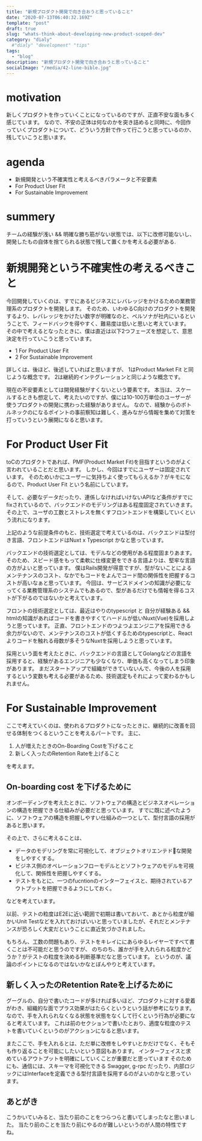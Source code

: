 ```yaml
---
title: "新規プロダクト開発で向き合おうと思っていること"
date: "2020-07-13T06:40:32.169Z"
template: "post"
draft: true
slug: "whats-think-about-developing-new-product-scoped-dev"
category: "dialy"
  #"dialy" "development" "tips"
tags:
  - "blog"
description: "新規プロダクト開発で向き合おうと思っていること"
socialImage: "/media/42-line-bible.jpg"
---
```


# motivation
新しくプロダクトを作っていくことになっているのですが、正直不安な面も多く感じています。
なので、不安の正体は何なのかを突き詰めると同時に、今回作っていくプロダクトについて、どういう方針で作って行こうと思っているのか、残していこうと思います。

# agenda
- 新規開発という不確実性と考えるべきパラメータと不安要素
- For Product User Fit
- For Sustainable Improvement

# summery
チームの経験が浅い && 明確な勝ち筋がない状態では、以下に改修可能ないし、開発したもの自体を捨てられる状態で残して置くかを考える必要がある.

# 新規開発という不確実性の考えるべきこと
今回開発していくのは、すでにあるビジネスにレバレッジをかけるための業務管理系のプロダクトを開発します。
そのため、いわゆるC向けのプロダクトを開発するより、レバレッジをかけたい数字が明確なのと、ペルソナが社内にいるということで、フィードバックを得やすく、難易度は低いと思いと考えています。
その中で考えるとなったときに、僕は直近は以下2つフェーズを想定して、意思決定を行っていこうと思っています。

- 1 For Product User Fit
- 2 For Sustainable Improvement


詳しくは、後ほど、後述していればと思いますが、
1はProduct Market Fit と同じような概念です。
2は継続的インテグレーションと同じような概念です。

現在の不安要素としては開発経験がすくないという要素です。
本当は、スケールするときも想定して、考えたいのですが、僕には10-100万単位のユーザーが使うプロダクトの開発に携わった経験がありません。
なので、経験からのボトルネックのになるポイントの事前察知は難しく、進みながら情報を集めて対策を打っていうという展開になると思います。


# For Product User Fit
toCのプロダクトであれば、PMF(Product Market Fit)を目指すというのがよく言われていることだと思います。
しかし、今回はすでにユーザーは固定されています。
そのためいかにユーザーに気持ちよく使ってもらえるか？がキモになるので、Product User Fit という名前にしています。

そして、必要なデータだったり、連係しなければいけないAPIなど条件がすでにfixされているので、バックエンドのモデリングはある程度固定されていきます。
その上で、ユーザの工数とストレスを無くすフロントエンドを構築していくという流れになります。

上記のような前提条件のもと、技術選定で考えているのは、バックエンドは型付き言語、フロントエンドはNuxt x Typescript かなと思っています。

バックエンドの技術選定としては、モデルなどの使用がある程度固まりあます。そのため、スピード感をもって柔軟に仕様変更をできる言語よりは、堅牢な言語の方がよいと思っています。
僕はRails開発が得意ですが、型がないことによるメンテナンスのコスト、なかでもコードをよんでコード間の関係性を把握するコストが高いなぁと思っています。
今回は、サービスドメインの知識が必要になってくる業務管理系のシステムでもあるので、型があるだけでも情報を得るコストが下がるのではないかと考えています。

フロントの技術選定としては、最近はやりのtypescript と 自分が経験ある && htmlの知識があればコードを書きやすくてハードルが低いNuxt(Vue)を採用しようと思っています。
正直、フロントエンドのつよつよエンジニアを採用できる余力がないので、メンテナンスのコストが低くするためのtypescriptと、Reactよりコードを触れる母数が多そうなNuxtを採用しようと思っています。

採用という面を考えたときに、バックエンドの言語としてGolangなどの言語を採用すると、経験があるエンジニアも少なくなり、単価も高くなってしまう印象があります。
まだスタートアップで組織ができていないんで、今後の人を採用するという変数も考える必要があるため、技術選定もそれによって変わるかもしれません。

# For Sustainable Improvement
ここで考えていくのは、使われるプロダクトになったときに、継続的に改善を回せる体制をつくるということを考えるパートです。
主に、
1. 人が増えたときのOn-Boarding Costを下げること
2. 新しく入ったのRetention Rateを上げること

を考えます。

## On-boarding cost を下げるために
オンボーディングを考えたときに、ソフトウェアの構造とビジネスオペレーションの構造を把握できる仕組みが必要だと思っています。
すでに既に述べたように、ソフトウェアの構造を把握しやすい仕組みの一つとして、型付言語の採用があると思います。

その上で、さらに考えることは、
- データのモデリングを常に可視化して、オブジェクトオリエンテドな開発をしやすくする。
- ビジネス側のオペレーションフローモデルととソフトウェアのモデルを可視化して、関係性を把握しやすくする。
- テストをもとに、一つのfucntionのインターフェイスと、期待されているアウトプットを把握できるようにしておく。

などを考えています。

以前、テストの粒度はE2Eに近い範囲で初期は書いておいて、あとから粒度が細かいUnit Testなどを入れておけばいいと思っていましたが、それだとメンテナンスが恐ろしく大変だということに直近気づかされました。

もちろん、工数の問題もあり、テストをキレイににあらゆるレイヤーですべて書くことは不可能だと思うのですが、
のちのち、誰かが手を入れられる粒度かどうか？がテストの粒度を決める判断基準だなと思っています。
というのが、議論のポイントになるのではないかなとぼんやりと考えています。

## 新しく入ったのRetention Rateを上げるために

グーグルの、自分で書いたコードが多ければ多いほど、プロダクトに対する愛着がわき、組織的な面でプラス効果がはたらくというという話が参考になります。
なので、手を入れられなくなる状態を状態をなくして行くという行為が必要になると考えています。
これは前のセクションで書いたとおり、適度な粒度のテストを書いていくというのがアクションになると思います。

またここで、手を入れるとは、ただ単に改修をしやすいとかだけでなく、そもそも作り返ることを可能にしたいという意図もあります。
インターフェイスと求めているアウトプットを明確にしていくことが重要だと思っています
そのためにも、通信には、スキーマを可視化できる Swagger, g-rpc だったり、内部ロジックにはInterfaceを定義できる型付言語を採用するのがよいのかなと思っています。

## あとがき
こうかいていみると、当たり前のことをつらつらと書いてしまったなと思いました。
当たり前のことを当たり前にやるのが難しいというのが人間の特性ですね。
